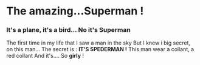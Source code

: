 # The amazing...Superman !

### It's a plane, it's a bird... No it's Superman
The first time in my life that I saw a man in the sky
But I knew i big secret, on this man... The secret is :
**IT'S SPEDERMAN !**
This man wear a collant, a red collant
And it's.... So __girly__ !  